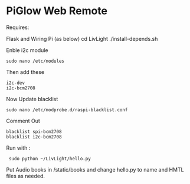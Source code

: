PiGlow Web Remote
=================

Requires:

Flask and Wiring Pi (as below)
cd LivLight
 ./install-depends.sh


Enble i2c module

	sudo nano /etc/modules
	
Then add these

	i2c-dev
	i2c-bcm2708

Now Update blacklist

	sudo nano /etc/modprobe.d/raspi-blacklist.conf
	
Comment Out

	blacklist spi-bcm2708
	blacklist i2c-bcm2708	

Run with :

  	 sudo python ~/LivLight/hello.py
  
Put Audio books in /static/books and change hello.py to name and HMTL files as needed.
